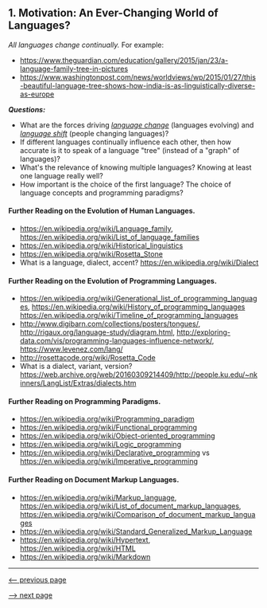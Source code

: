 ## 1. Motivation: An Ever-Changing World of Languages?

_All languages change continually._  For example:

* <https://www.theguardian.com/education/gallery/2015/jan/23/a-language-family-tree-in-pictures>
* <https://www.washingtonpost.com/news/worldviews/wp/2015/01/27/this-beautiful-language-tree-shows-how-india-is-as-linguistically-diverse-as-europe>

___Questions:___

* What are the forces driving [_language change_](https://en.wikipedia.org/wiki/Language_change) (languages evolving) and [_language shift_](https://en.wikipedia.org/wiki/Language_shift) (people changing languages)?
* If different languages continually influence each other, then how accurate is it to speak of a language "tree" (instead of a "graph" of languages)?
* What's the relevance of knowing multiple languages?  Knowing at least one language really well?
* How important is the choice of the first language?  The choice of language concepts and programming paradigms?

#### Further Reading on the Evolution of Human Languages.

* <https://en.wikipedia.org/wiki/Language_family>,
  <https://en.wikipedia.org/wiki/List_of_language_families>
* <https://en.wikipedia.org/wiki/Historical_linguistics>
* <https://en.wikipedia.org/wiki/Rosetta_Stone>
* What is a language, dialect, accent? <https://en.wikipedia.org/wiki/Dialect>

#### Further Reading on the Evolution of Programming Languages.

* <https://en.wikipedia.org/wiki/Generational_list_of_programming_languages>,
  <https://en.wikipedia.org/wiki/History_of_programming_languages>
  <https://en.wikipedia.org/wiki/Timeline_of_programming_languages>
* <http://www.digibarn.com/collections/posters/tongues/>,
  <http://rigaux.org/language-study/diagram.html>,
  <http://exploring-data.com/vis/programming-languages-influence-network/>,
  <https://www.levenez.com/lang/>
* <http://rosettacode.org/wiki/Rosetta_Code>
* What is a dialect, variant, version? <https://web.archive.org/web/20160309214409/http://people.ku.edu/~nkinners/LangList/Extras/dialects.htm>

#### Further Reading on Programming Paradigms.

* <https://en.wikipedia.org/wiki/Programming_paradigm>
* <https://en.wikipedia.org/wiki/Functional_programming>
* <https://en.wikipedia.org/wiki/Object-oriented_programming>
* <https://en.wikipedia.org/wiki/Logic_programming>
* <https://en.wikipedia.org/wiki/Declarative_programming> vs <https://en.wikipedia.org/wiki/Imperative_programming>

#### Further Reading on Document Markup Languages.

* <https://en.wikipedia.org/wiki/Markup_language>,
  <https://en.wikipedia.org/wiki/List_of_document_markup_languages>,
  <https://en.wikipedia.org/wiki/Comparison_of_document_markup_languages>
* <https://en.wikipedia.org/wiki/Standard_Generalized_Markup_Language>
* <https://en.wikipedia.org/wiki/Hypertext>,
  <https://en.wikipedia.org/wiki/HTML>
* <https://en.wikipedia.org/wiki/Markdown>

-------------

[<-- previous page](ch0_preliminaries.md)

[--> next page](ch2_expressions.md)
